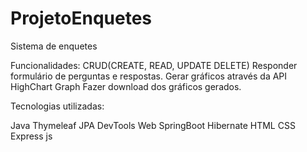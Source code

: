 # ProjetoEnquetes
Sistema de enquetes

Funcionalidades:
CRUD(CREATE, READ, UPDATE DELETE)
Responder formulário de perguntas e respostas.
Gerar gráficos através da API HighChart Graph
Fazer download dos gráficos gerados.

Tecnologias utilizadas:

Java
Thymeleaf
JPA
DevTools
Web
SpringBoot
Hibernate
HTML
CSS
Express js
